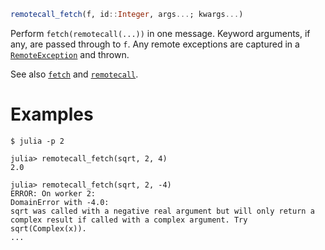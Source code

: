 ```julia
remotecall_fetch(f, id::Integer, args...; kwargs...)
```

Perform `fetch(remotecall(...))` in one message. Keyword arguments, if any, are passed through to `f`. Any remote exceptions are captured in a [`RemoteException`](@ref) and thrown.

See also [`fetch`](@ref) and [`remotecall`](@ref).

# Examples

```julia-repl
$ julia -p 2

julia> remotecall_fetch(sqrt, 2, 4)
2.0

julia> remotecall_fetch(sqrt, 2, -4)
ERROR: On worker 2:
DomainError with -4.0:
sqrt was called with a negative real argument but will only return a complex result if called with a complex argument. Try sqrt(Complex(x)).
...
```
